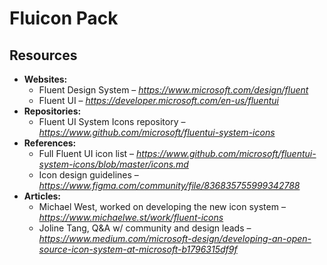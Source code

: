 # Fluicon Pack

## Resources

* **Websites:**
    * Fluent Design System – _https://www.microsoft.com/design/fluent_
    * Fluent UI – _https://developer.microsoft.com/en-us/fluentui_
* **Repositories:**
    * Fluent UI System Icons repository – _https://www.github.com/microsoft/fluentui-system-icons_
* **References:**
    * Full Fluent UI icon list – _https://www.github.com/microsoft/fluentui-system-icons/blob/master/icons.md_
    * Icon design guidelines – _https://www.figma.com/community/file/836835755999342788_
* **Articles:**
    * Michael West, worked on developing the new icon system – _https://www.michaelwe.st/work/fluent-icons_
    * Joline Tang, Q&A w/ community and design leads – _https://www.medium.com/microsoft-design/developing-an-open-source-icon-system-at-microsoft-b1796315df9f_
